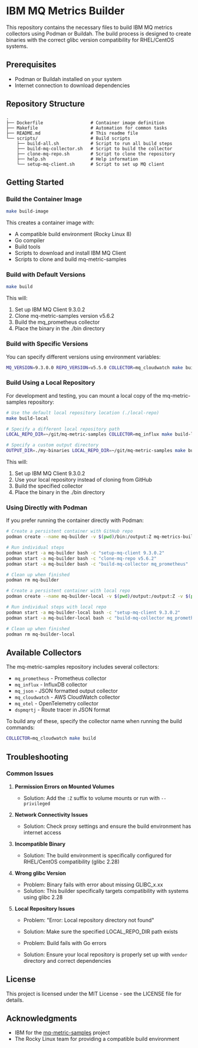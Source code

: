 # IBM MQ Metrics Builder

This repository contains the necessary files to build IBM MQ metrics collectors using Podman or Buildah. The build process is designed to create binaries with the correct glibc version compatibility for RHEL/CentOS systems.

## Prerequisites

- Podman or Buildah installed on your system
- Internet connection to download dependencies

## Repository Structure

```
.
├── Dockerfile                  # Container image definition
├── Makefile                    # Automation for common tasks
├── README.md                   # This readme file
└── scripts/                    # Build scripts
    ├── build-all.sh            # Script to run all build steps
    ├── build-mq-collector.sh   # Script to build the collector
    ├── clone-mq-repo.sh        # Script to clone the repository
    ├── help.sh                 # Help information
    └── setup-mq-client.sh      # Script to set up MQ client
```

## Getting Started

### Build the Container Image

```bash
make build-image
```

This creates a container image with:
- A compatible build environment (Rocky Linux 8)
- Go compiler
- Build tools
- Scripts to download and install IBM MQ Client
- Scripts to clone and build mq-metric-samples

### Build with Default Versions

```bash
make build
```

This will:
1. Set up IBM MQ Client 9.3.0.2
2. Clone mq-metric-samples version v5.6.2
3. Build the mq_prometheus collector
4. Place the binary in the ./bin directory

### Build with Specific Versions

You can specify different versions using environment variables:

```bash
MQ_VERSION=9.3.0.0 REPO_VERSION=v5.5.0 COLLECTOR=mq_cloudwatch make build
```

### Build Using a Local Repository

For development and testing, you can mount a local copy of the mq-metric-samples repository:

```bash
# Use the default local repository location (./local-repo)
make build-local

# Specify a different local repository path
LOCAL_REPO_DIR=~/git/mq-metric-samples COLLECTOR=mq_influx make build-local

# Specify a custom output directory
OUTPUT_DIR=./my-binaries LOCAL_REPO_DIR=~/git/mq-metric-samples make build-local
```

This will:
1. Set up IBM MQ Client 9.3.0.2
2. Use your local repository instead of cloning from GitHub
3. Build the specified collector
4. Place the binary in the ./bin directory

### Using Directly with Podman

If you prefer running the container directly with Podman:

```bash
# Create a persistent container with GitHub repo
podman create --name mq-builder -v $(pwd)/bin:/output:Z mq-metrics-builder

# Run individual steps
podman start -a mq-builder bash -c "setup-mq-client 9.3.0.2"
podman start -a mq-builder bash -c "clone-mq-repo v5.6.2"
podman start -a mq-builder bash -c "build-mq-collector mq_prometheus"

# Clean up when finished
podman rm mq-builder

# Create a persistent container with local repo
podman create --name mq-builder-local -v $(pwd)/output:/output:Z -v $(pwd)/local-repo:/src/local-repo:Z mq-metrics-builder

# Run individual steps with local repo
podman start -a mq-builder-local bash -c "setup-mq-client 9.3.0.2"
podman start -a mq-builder-local bash -c "build-mq-collector mq_prometheus true"

# Clean up when finished
podman rm mq-builder-local
```

## Available Collectors

The mq-metric-samples repository includes several collectors:

- `mq_prometheus` - Prometheus collector
- `mq_influx` - InfluxDB collector
- `mq_json` - JSON formatted output collector
- `mq_cloudwatch` - AWS CloudWatch collector
- `mq_otel` - OpenTelemetry collector
- `dspmqrtj` - Route tracer in JSON format

To build any of these, specify the collector name when running the build commands:

```bash
COLLECTOR=mq_cloudwatch make build
```

## Troubleshooting

### Common Issues

1. **Permission Errors on Mounted Volumes**
   - Solution: Add the `:Z` suffix to volume mounts or run with `--privileged`

2. **Network Connectivity Issues**
   - Solution: Check proxy settings and ensure the build environment has internet access

3. **Incompatible Binary**
   - Solution: The build environment is specifically configured for RHEL/CentOS compatibility (glibc 2.28)
   
4. **Wrong glibc Version**
   - Problem: Binary fails with error about missing GLIBC_x.xx
   - Solution: This builder specifically targets compatibility with systems using glibc 2.28

5. **Local Repository Issues**
   - Problem: "Error: Local repository directory not found"
   - Solution: Make sure the specified LOCAL_REPO_DIR path exists
   
   - Problem: Build fails with Go errors
   - Solution: Ensure your local repository is properly set up with `vendor` directory and correct dependencies

## License

This project is licensed under the MIT License - see the LICENSE file for details.

## Acknowledgments

- IBM for the [mq-metric-samples](https://github.com/ibm-messaging/mq-metric-samples) project
- The Rocky Linux team for providing a compatible build environment
